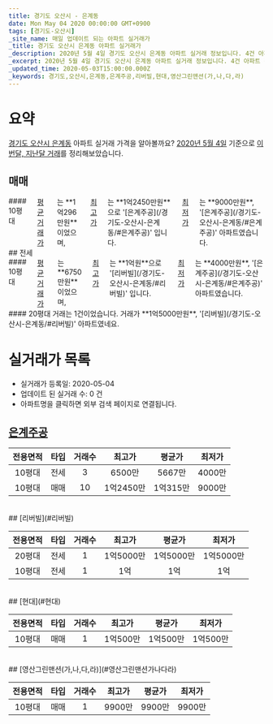 ```yaml
---
title: 경기도 오산시 - 은계동
date: Mon May 04 2020 00:00:00 GMT+0900
tags: [경기도-오산시]
_site_name: 매일 업데이트 되는 아파트 실거래가
_title: 경기도 오산시 은계동 아파트 실거래가
_description: 2020년 5월 4일 경기도 오산시 은계동 아파트 실거래 정보입니다. 4건 아파트 정보가 있습니다.
_excerpt: 2020년 5월 4일 경기도 오산시 은계동 아파트 실거래 정보입니다. 4건 아파트 정보가 있습니다.
_updated_time: 2020-05-03T15:00:00.000Z
_keywords: 경기도,오산시,은계동,은계주공,리버빌,현대,영산그린맨션(가,나,다,라)
---
```





# 요약
<ins>경기도 오산시 은계동</ins> 아파트 실거래 가격을 알아볼까요? <ins>2020년 5월 4일</ins> 기준으로 <ins>이번달, 지난달 거래</ins>를 정리해보았습니다.

## 매매
<div class="container">
<div class="twelve columns" markdown="1">
#### 10평대
<ins>평균 거래가</ins>는 **1억296만원**이었으며, <ins>최고가</ins>는 **1억2450만원**으로 '[은계주공](/경기도-오산시-은계동/#은계주공)' 입니다. <ins>최저가</ins>는 **9000만원**, '[은계주공](/경기도-오산시-은계동/#은계주공)' 아파트였습니다.
</div>
</div>
## 전세
<div class="container">
<div class="six columns" markdown="1">
#### 10평대
<ins>평균 거래가</ins>는 **6750만원**이었으며, <ins>최고가</ins>는 **1억원**으로 '[리버빌](/경기도-오산시-은계동/#리버빌)' 입니다. <ins>최저가</ins>는 **4000만원**, '[은계주공](/경기도-오산시-은계동/#은계주공)' 아파트였습니다.
</div>
<div class="six columns" markdown="1">
#### 20평대
거래는 1건이었습니다. 거래가 **1억5000만원**, '[리버빌](/경기도-오산시-은계동/#리버빌)' 아파트였네요.
</div>
</div>



# 실거래가 목록
- 실거래가 등록일: 2020-05-04
- 업데이트 된 실거래 수: 0 건
- 아파트명을 클릭하면 외부 검색 페이지로 연결됩니다.

## [은계주공](#은계주공)

|전용면적|타입|거래수|최고가|평균가|최저가|
|:---:|:---:|:---:|:---:|:---:|:---:|
|10평대|<span class="deal-type-2">전세</span>|3|6500만|5667만|4000만|
|10평대|<span class="deal-type-1">매매</span>|10|1억2450만|1억315만|9000만|

<br/>
## [리버빌](#리버빌)

|전용면적|타입|거래수|최고가|평균가|최저가|
|:---:|:---:|:---:|:---:|:---:|:---:|
|20평대|<span class="deal-type-2">전세</span>|1|1억5000만|1억5000만|1억5000만|
|10평대|<span class="deal-type-2">전세</span>|1|1억|1억|1억|

<br/>
## [현대](#현대)

|전용면적|타입|거래수|최고가|평균가|최저가|
|:---:|:---:|:---:|:---:|:---:|:---:|
|10평대|<span class="deal-type-1">매매</span>|1|1억500만|1억500만|1억500만|

<br/>
## [영산그린맨션(가,나,다,라)](#영산그린맨션가나다라)

|전용면적|타입|거래수|최고가|평균가|최저가|
|:---:|:---:|:---:|:---:|:---:|:---:|
|10평대|<span class="deal-type-1">매매</span>|1|9900만|9900만|9900만|

<br/>



